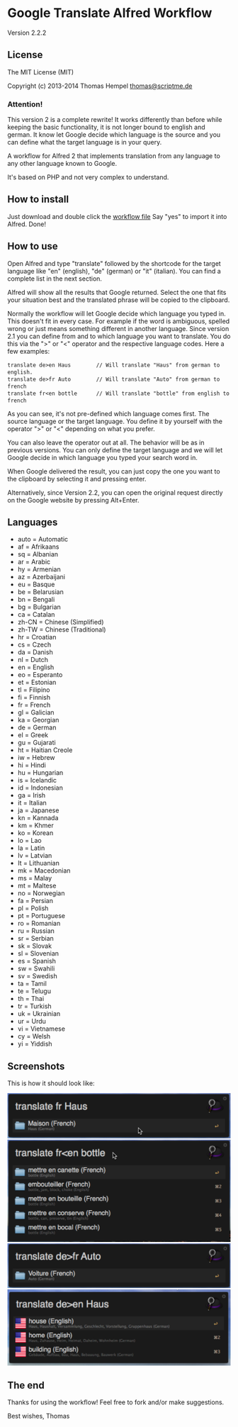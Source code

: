 Google Translate Alfred Workflow
=============================

Version 2.2.2

## License

The MIT License (MIT)

Copyright (c) 2013-2014 Thomas Hempel <thomas@scriptme.de>

### Attention!

This version 2 is a complete rewrite! It works differently than before while keeping the basic functionality, it is not longer bound to english and german. It know let Google decide which language is the source and you can define what the target language is in your query.

A workflow for Alfred 2 that implements translation from any language to any other language known to Google.

It's based on PHP and not very complex to understand.

## How to install
Just download and double click the [workflow file](https://github.com/thomashempel/AlfredGoogleTranslateWorkflow/raw/master/GoogleTranslate.alfredworkflow)
Say "yes" to import it into Alfred. Done!

## How to use
Open Alfred and type "translate" followed by the shortcode for the target language like "en" (english), "de" (german) or "it" (italian). You can find a complete list in the next section.

Alfred will show all the results that Google returned. Select the one that fits your situation best and the translated phrase will be copied to the clipboard.

Normally the workflow will let Google decide which language you typed in. This doesn't fit in every case. For example if the word is ambiguous, spelled wrong or just means something different in another language.
Since version 2.1 you can define from and to which language you want to translate. You do this via the ">" or "<" operator and the respective language codes. Here a few examples:

    translate de>en Haus		// Will translate "Haus" from german to english.
    translate de>fr Auto		// Will translate "Auto" from german to french
    translate fr<en bottle		// Will translate "bottle" from english to french

As you can see, it's not pre-defined which language comes first. The source language or the target language. You define it by yourself with the operator ">" or "<" depending on what you prefer.

You can also leave the operator out at all. The behavior will be as in previous versions. You can only define the target language and we will let Google decide in which language you typed your search word in.

When Google delivered the result, you can just copy the one you want to the clipboard by selecting it and pressing enter.

Alternatively, since Version 2.2, you can open the original request directly on the Google website by pressing Alt+Enter.

## Languages

* auto = Automatic
* af = Afrikaans
* sq = Albanian
* ar = Arabic
* hy = Armenian
* az = Azerbaijani
* eu = Basque
* be = Belarusian
* bn = Bengali
* bg = Bulgarian
* ca = Catalan
* zh-CN = Chinese (Simplified)
* zh-TW = Chinese (Traditional)
* hr = Croatian
* cs = Czech
* da = Danish
* nl = Dutch
* en = English
* eo = Esperanto
* et = Estonian
* tl = Filipino
* fi = Finnish
* fr = French
* gl = Galician
* ka = Georgian
* de = German
* el = Greek
* gu = Gujarati
* ht = Haitian Creole
* iw = Hebrew
* hi = Hindi
* hu = Hungarian
* is = Icelandic
* id = Indonesian
* ga = Irish
* it = Italian
* ja = Japanese
* kn = Kannada
* km = Khmer
* ko = Korean
* lo = Lao
* la = Latin
* lv = Latvian
* lt = Lithuanian
* mk = Macedonian
* ms = Malay
* mt = Maltese
* no = Norwegian
* fa = Persian
* pl = Polish
* pt = Portuguese
* ro = Romanian
* ru = Russian
* sr = Serbian
* sk = Slovak
* sl = Slovenian
* es = Spanish
* sw = Swahili
* sv = Swedish
* ta = Tamil
* te = Telugu
* th = Thai
* tr = Turkish
* uk = Ukrainian
* ur = Urdu
* vi = Vietnamese
* cy = Welsh
* yi = Yiddish

## Screenshots
This is how it should look like:

<img src="GoogleTranslate1.png" />
<img src="GoogleTranslate2.png" />
<img src="GoogleTranslate3.png" />
<img src="GoogleTranslate4.png" />

## The end

Thanks for using the workflow!
Feel free to fork and/or make suggestions.

Best wishes,
Thomas
